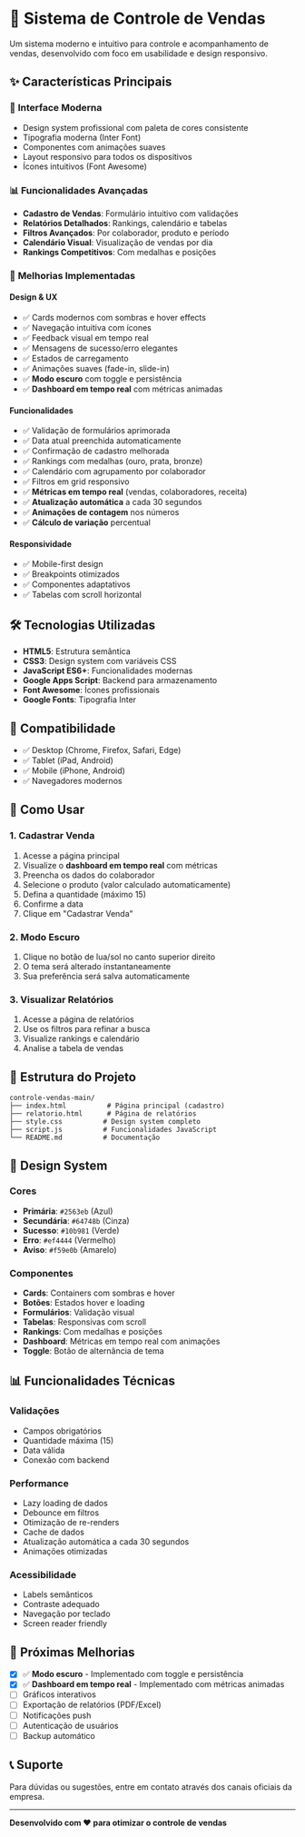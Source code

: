 # 🚀 Sistema de Controle de Vendas

Um sistema moderno e intuitivo para controle e acompanhamento de vendas, desenvolvido com foco em usabilidade e design responsivo.

## ✨ Características Principais

### 🎨 **Interface Moderna**
- Design system profissional com paleta de cores consistente
- Tipografia moderna (Inter Font)
- Componentes com animações suaves
- Layout responsivo para todos os dispositivos
- Ícones intuitivos (Font Awesome)

### 📊 **Funcionalidades Avançadas**
- **Cadastro de Vendas**: Formulário intuitivo com validações
- **Relatórios Detalhados**: Rankings, calendário e tabelas
- **Filtros Avançados**: Por colaborador, produto e período
- **Calendário Visual**: Visualização de vendas por dia
- **Rankings Competitivos**: Com medalhas e posições

### 🔧 **Melhorias Implementadas**

#### **Design & UX**
- ✅ Cards modernos com sombras e hover effects
- ✅ Navegação intuitiva com ícones
- ✅ Feedback visual em tempo real
- ✅ Mensagens de sucesso/erro elegantes
- ✅ Estados de carregamento
- ✅ Animações suaves (fade-in, slide-in)
- ✅ **Modo escuro** com toggle e persistência
- ✅ **Dashboard em tempo real** com métricas animadas

#### **Funcionalidades**
- ✅ Validação de formulários aprimorada
- ✅ Data atual preenchida automaticamente
- ✅ Confirmação de cadastro melhorada
- ✅ Rankings com medalhas (ouro, prata, bronze)
- ✅ Calendário com agrupamento por colaborador
- ✅ Filtros em grid responsivo
- ✅ **Métricas em tempo real** (vendas, colaboradores, receita)
- ✅ **Atualização automática** a cada 30 segundos
- ✅ **Animações de contagem** nos números
- ✅ **Cálculo de variação** percentual

#### **Responsividade**
- ✅ Mobile-first design
- ✅ Breakpoints otimizados
- ✅ Componentes adaptativos
- ✅ Tabelas com scroll horizontal

## 🛠️ Tecnologias Utilizadas

- **HTML5**: Estrutura semântica
- **CSS3**: Design system com variáveis CSS
- **JavaScript ES6+**: Funcionalidades modernas
- **Google Apps Script**: Backend para armazenamento
- **Font Awesome**: Ícones profissionais
- **Google Fonts**: Tipografia Inter

## 📱 Compatibilidade

- ✅ Desktop (Chrome, Firefox, Safari, Edge)
- ✅ Tablet (iPad, Android)
- ✅ Mobile (iPhone, Android)
- ✅ Navegadores modernos

## 🚀 Como Usar

### 1. **Cadastrar Venda**
1. Acesse a página principal
2. Visualize o **dashboard em tempo real** com métricas
3. Preencha os dados do colaborador
4. Selecione o produto (valor calculado automaticamente)
5. Defina a quantidade (máximo 15)
6. Confirme a data
7. Clique em "Cadastrar Venda"

### 2. **Modo Escuro**
1. Clique no botão de lua/sol no canto superior direito
2. O tema será alterado instantaneamente
3. Sua preferência será salva automaticamente

### 3. **Visualizar Relatórios**
1. Acesse a página de relatórios
2. Use os filtros para refinar a busca
3. Visualize rankings e calendário
4. Analise a tabela de vendas

## 🎯 Estrutura do Projeto

```
controle-vendas-main/
├── index.html          # Página principal (cadastro)
├── relatorio.html      # Página de relatórios
├── style.css          # Design system completo
├── script.js          # Funcionalidades JavaScript
└── README.md          # Documentação
```

## 🎨 Design System

### **Cores**
- **Primária**: `#2563eb` (Azul)
- **Secundária**: `#64748b` (Cinza)
- **Sucesso**: `#10b981` (Verde)
- **Erro**: `#ef4444` (Vermelho)
- **Aviso**: `#f59e0b` (Amarelo)

### **Componentes**
- **Cards**: Containers com sombras e hover
- **Botões**: Estados hover e loading
- **Formulários**: Validação visual
- **Tabelas**: Responsivas com scroll
- **Rankings**: Com medalhas e posições
- **Dashboard**: Métricas em tempo real com animações
- **Toggle**: Botão de alternância de tema

## 📊 Funcionalidades Técnicas

### **Validações**
- Campos obrigatórios
- Quantidade máxima (15)
- Data válida
- Conexão com backend

### **Performance**
- Lazy loading de dados
- Debounce em filtros
- Otimização de re-renders
- Cache de dados
- Atualização automática a cada 30 segundos
- Animações otimizadas

### **Acessibilidade**
- Labels semânticos
- Contraste adequado
- Navegação por teclado
- Screen reader friendly

## 🔄 Próximas Melhorias

- [x] ✅ **Modo escuro** - Implementado com toggle e persistência
- [x] ✅ **Dashboard em tempo real** - Implementado com métricas animadas
- [ ] Gráficos interativos
- [ ] Exportação de relatórios (PDF/Excel)
- [ ] Notificações push
- [ ] Autenticação de usuários
- [ ] Backup automático

## 📞 Suporte

Para dúvidas ou sugestões, entre em contato através dos canais oficiais da empresa.

---

**Desenvolvido com ❤️ para otimizar o controle de vendas**